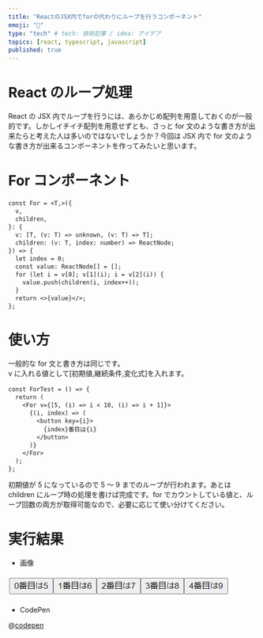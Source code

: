 ```yaml
---
title: "ReactのJSX内でforの代わりにループを行うコンポーネント"
emoji: "👋"
type: "tech" # tech: 技術記事 / idea: アイデア
topics: [react, typescript, javascript]
published: true
---
```


# React のループ処理

React の JSX 内でループを行うには、あらかじめ配列を用意しておくのが一般的です。しかしイチイチ配列を用意せずとも、さっと for 文のような書き方が出来たらと考えた人は多いのではないでしょうか？今回は JSX 内で for 文のような書き方が出来るコンポーネントを作ってみたいと思います。

# For コンポーネント

```tsx
const For = <T,>({
  v,
  children,
}: {
  v: [T, (v: T) => unknown, (v: T) => T];
  children: (v: T, index: number) => ReactNode;
}) => {
  let index = 0;
  const value: ReactNode[] = [];
  for (let i = v[0]; v[1](i); i = v[2](i)) {
    value.push(children(i, index++));
  }
  return <>{value}</>;
};
```

# 使い方

一般的な for 文と書き方は同じです。  
v に入れる値として[初期値,継続条件,変化式]を入れます。

```tsx
const ForTest = () => {
  return (
    <For v={[5, (i) => i < 10, (i) => i + 1]}>
      {(i, index) => (
        <button key={i}>
          {index}番目は{i}
        </button>
      )}
    </For>
  );
};
```

初期値が 5 になっているので 5 ～ 9 までのループが行われます。あとは children にループ時の処理を書けば完成です。for でカウントしている値と、ループ回数の両方が取得可能なので、必要に応じて使い分けてください。

# 実行結果

- 画像

![](/images/533a5fb118a3a4/2022-01-04-09-05-01.png)

- CodePen

@[codepen](https://codepen.io/sorakumo001-the-encoder/pen/ExwLVeN)
